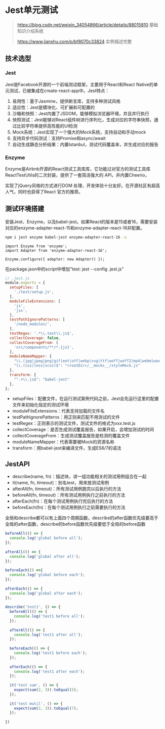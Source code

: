 # Jest单元测试

>https://blog.csdn.net/weixin_34054866/article/details/88015810 基础知识介绍系统
>
>https://www.jianshu.com/p/bf8070c33824 实例描述完整



## 技术选型

### Jest

Jest是Facebook开源的一个前端测试框架，主要用于React和React Native的单元测试，已被集成在create-react-app中。Jest特点：

1. 易用性：基于Jasmine，提供断言库，支持多种测试风格
2. 适应性：Jest是模块化、可扩展和可配置的
3. 沙箱和快照：Jest内置了JSDOM，能够模拟浏览器环境，并且并行执行
4. 快照测试：Jest能够对React组件树进行序列化，生成对应的字符串快照，通过比较字符串提供高性能的UI检测
5. Mock系统：Jest实现了一个强大的Mock系统，支持自动和手动mock
6. 支持异步代码测试：支持Promise和async/await
7. 自动生成静态分析结果：内置Istanbul，测试代码覆盖率，并生成对应的报告

### Enzyme

Enzyme是Airbnb开源的React测试工具库库，它功能过对官方的测试工具库ReactTestUtils的二次封装，提供了一套简洁强大的 API，并内置Cheerio，

实现了jQuery风格的方式进行DOM 处理，开发体验十分友好。在开源社区有超高人气，同时也获得了React 官方的推荐。



## 测试环境搭建

安装Jest、Enzyme，以及babel-jest。如果React的版本是15或者16，需要安装对应的enzyme-adapter-react-15和enzyme-adapter-react-16并配置。

```bash
npm i jest enzyme babel-jest enzyme-adapter-react-16 -s
```







```
import Enzyme from 'enzyme';
import Adapter from 'enzyme-adapter-react-16';

Enzyme.configure({ adapter: new Adapter() });

```

在package.json中的script中增加"test: jest --config .jest.js"

```js
// .jest.js
module.exports = {
  setupFiles: [
    './test/setup.js',
  ],
  moduleFileExtensions: [
    'js',
    'jsx',
  ],
  testPathIgnorePatterns: [
    '/node_modules/',
  ],
  testRegex: '.*\\.test\\.js$',
  collectCoverage: false,
  collectCoverageFrom: [
    'src/components/**/*.{js}',
  ],
  moduleNameMapper: {
    "\\.(jpg|jpeg|png|gif|eot|otf|webp|svg|ttf|woff|woff2|mp4|webm|wav|mp3|m4a|aac|oga)$": "<rootDir>/__mocks__/fileMock.js",
    "\\.(css|less|scss)$": "<rootDir>/__mocks__/styleMock.js"
  },
  transform: {
    "^.+\\.js$": "babel-jest"
  },
};

```

- setupFiles：配置文件，在运行测试案例代码之前，Jest会先运行这里的配置文件来初始化指定的测试环境
- moduleFileExtensions：代表支持加载的文件名
- testPathIgnorePatterns：用正则来匹配不用测试的文件
- testRegex：正则表示的测试文件，测试文件的格式为xxx.test.js
- collectCoverage：是否生成测试覆盖报告，如果开启，会增加测试的时间
- collectCoverageFrom：生成测试覆盖报告是检测的覆盖文件
- moduleNameMapper：代表需要被Mock的资源名称
- transform：用babel-jest来编译文件，生成ES6/7的语法



## JestAPI

- describe(name, fn)：描述块，讲一组功能相关的测试用例组合在一起
- it(name, fn, timeout)：别名test，用来放测试用例
- afterAll(fn, timeout)：所有测试用例跑完以后执行的方法
- beforeAll(fn, timeout)：所有测试用例执行之前执行的方法
- afterEach(fn)：在每个测试用例执行完后执行的方法
- beforeEach(fn)：在每个测试用例执行之前需要执行的方法

全局和describe都可以有上面四个周期函数，describe的after函数优先级要高于全局的after函数，describe的before函数优先级要低于全局的before函数

```js
beforeAll(() => {
  console.log('global before all');
});
 
afterAll(() => {
  console.log('global after all');
});
 
beforeEach(() =>{
  console.log('global before each');
});
 
afterEach(() => {
  console.log('global after each');
});
 
describe('test1', () => {
  beforeAll(() => {
    console.log('test1 before all');
  });
  
  afterAll(() => {
    console.log('test1 after all');
  });
  
  beforeEach(() => {
    console.log('test1 before each');
  });
  
  afterEach(() => {
    console.log('test1 after each');
  });
  
  it('test sum', () => {
    expect(sum(2, 3)).toEqual(5);
  });
  
  it('test mutil', () => {
    expect(sum(2, 3)).toEqual(7);
  });
  
})
```

